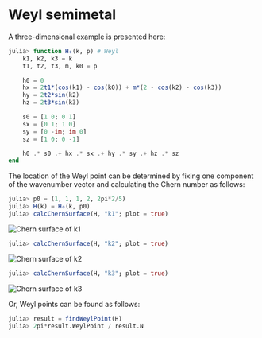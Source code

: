 # Weyl semimetal

A three-dimensional example is presented here:

```julia
julia> function H₀(k, p) # Weyl
    k1, k2, k3 = k
    t1, t2, t3, m, k0 = p

    h0 = 0
    hx = 2t1*(cos(k1) - cos(k0)) + m*(2 - cos(k2) - cos(k3))
    hy = 2t2*sin(k2)
    hz = 2t3*sin(k3)

    s0 = [1 0; 0 1]
    sx = [0 1; 1 0]
    sy = [0 -im; im 0]
    sz = [1 0; 0 -1]

    h0 .* s0 .+ hx .* sx .+ hy .* sy .+ hz .* sz
end
```

The location of the Weyl point can be determined by fixing one component of the wavenumber vector and calculating the Chern number as follows:

```julia
julia> p0 = (1, 1, 1, 2, 2pi*2/5)
julia> H(k) = H₀(k, p0)
julia> calcChernSurface(H, "k1"; plot = true)
```

![Chern surface of k1]()

```julia
julia> calcChernSurface(H, "k2"; plot = true)
```

![Chern surface of k2]()

```julia
julia> calcChernSurface(H, "k3"; plot = true)
```

![Chern surface of k3]()

Or, Weyl points can be found as follows:

```julia
julia> result = findWeylPoint(H)
julia> 2pi*result.WeylPoint / result.N
```